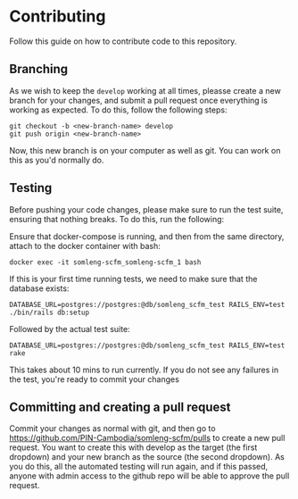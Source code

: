 # Contributing

Follow this guide on how to contribute code to this repository.

## Branching

As we wish to keep the `develop` working at all times, pleasse create a new branch for your changes, and submit a pull request once everything is working as expected. To do this, follow the following steps:

    git checkout -b <new-branch-name> develop
    git push origin <new-branch-name>

Now, this new branch is on your computer as well as git. You can work on this as you'd normally do.

## Testing

Before pushing your code changes, please make sure to run the test suite, ensuring that nothing breaks. To do this, run the following:

Ensure that docker-compose is running, and then from the same directory, attach to the docker container with bash:

    docker exec -it somleng-scfm_somleng-scfm_1 bash

If this is your first time running tests, we need to make sure that the database exists:

    DATABASE_URL=postgres://postgres:@db/somleng_scfm_test RAILS_ENV=test ./bin/rails db:setup

Followed by the actual test suite:

    DATABASE_URL=postgres://postgres:@db/somleng_scfm_test RAILS_ENV=test rake

This takes about 10 mins to run currently. If you do not see any failures in the test, you're ready to commit your changes

## Committing and creating a pull request

Commit your changes as normal with git, and then go to https://github.com/PIN-Cambodia/somleng-scfm/pulls to create a new pull request. You want to create this with develop as the target (the first dropdown) and your new branch as the source (the second dropdown). As you do this, all the automated testing will run again, and if this passed, anyone with admin access to the github repo will be able to approve the pull request.
